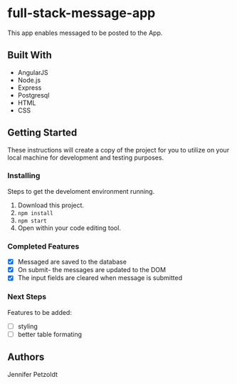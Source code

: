 # full-stack-message-app
This app enables messaged to be posted to the App.

## Built With
* AngularJS
* Node.js
* Express
* Postgresql
* HTML
* CSS

## Getting Started
These instructions will create a copy of the project for you to utilize on your local machine for development and testing purposes. 

### Installing
Steps to get the develoment environment running.

1. Download this project.
2. ```npm install```
3. ```npm start```
4. Open within your code editing tool.

### Completed Features
- [X] Messaged are saved to the database
- [X] On submit- the messages are updated to the DOM
- [X] The input fields are cleared when message is submitted

### Next Steps
Features to be added:
- [ ] styling
- [ ] better table formating

## Authors
Jennifer Petzoldt